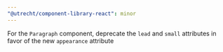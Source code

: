 ```yaml
---
"@utrecht/component-library-react": minor
---
```


For the `Paragraph` component, deprecate the `lead` and `small` attributes in favor of the new `appearance` attribute
